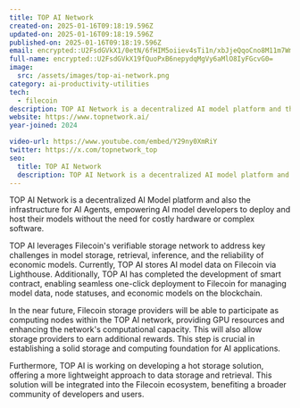 ```yaml
---
title: TOP AI Network
created-on: 2025-01-16T09:18:19.596Z
updated-on: 2025-01-16T09:18:19.596Z
published-on: 2025-01-16T09:18:19.596Z
email: encrypted::U2FsdGVkX1/0etN/6fHIM5oiiev4sTi1n/xbJjeQqoCno8M11m7WmHIq3jVgV0Vh
full-name: encrypted::U2FsdGVkX19fQuoPxB6nepydqMgVy6aMlO8IyFGcvG0=
image:
  src: /assets/images/top-ai-network.png
category: ai-productivity-utilities
tech:
  - filecoin
description: TOP AI Network is a decentralized AI model platform and the infrastructure for AI Agents, utilizing sharding technology and a three-layer network architecture.
website: https://www.topnetwork.ai/
year-joined: 2024

video-url: https://www.youtube.com/embed/Y29ny0XmRiY
twitter: https://x.com/topnetwork_top
seo:
  title: TOP AI Network
  description: TOP AI Network is a decentralized AI model platform and the infrastructure for AI Agents, utilizing sharding technology and a three-layer network architecture.
---
```


TOP AI Network is a decentralized AI Model platform and also the infrastructure for AI Agents, empowering AI model developers to deploy and host their models without the need for costly hardware or complex software.

TOP AI leverages Filecoin's verifiable storage network to address key challenges in model storage, retrieval, inference, and the reliability of economic models. Currently, TOP AI stores AI model data on Filecoin via Lighthouse. Additionally, TOP AI has completed the development of smart contract, enabling seamless one-click deployment to Filecoin for managing model data, node statuses, and economic models on the blockchain.

In the near future, Filecoin storage providers will be able to participate as computing nodes within the TOP AI network, providing GPU resources and enhancing the network's computational capacity. This will also allow storage providers to earn additional rewards. This step is crucial in establishing a solid storage and computing foundation for AI applications.

Furthermore, TOP AI is working on developing a hot storage solution, offering a more lightweight approach to data storage and retrieval. This solution will be integrated into the Filecoin ecosystem, benefiting a broader community of developers and users.
